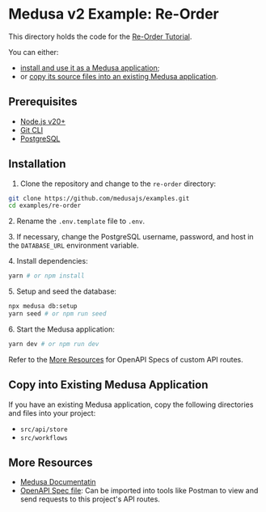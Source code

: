 # Medusa v2 Example: Re-Order

This directory holds the code for the [Re-Order Tutorial](https://docs.medusajs.com/resources/how-to-tutorials/tutorials/re-order).

You can either:

- [install and use it as a Medusa application](#installation);
- or [copy its source files into an existing Medusa application](#copy-into-existing-medusa-application).

## Prerequisites

- [Node.js v20+](https://nodejs.org/en/download)
- [Git CLI](https://git-scm.com/downaloads)
- [PostgreSQL](https://www.postgresql.org/download/)

## Installation

1. Clone the repository and change to the `re-order` directory:

```bash
git clone https://github.com/medusajs/examples.git
cd examples/re-order
```

2\. Rename the `.env.template` file to `.env`.

3\. If necessary, change the PostgreSQL username, password, and host in the `DATABASE_URL` environment variable.

4\. Install dependencies:

```bash
yarn # or npm install
```

5\. Setup and seed the database:

```bash
npx medusa db:setup
yarn seed # or npm run seed
```

6\. Start the Medusa application:

```bash
yarn dev # or npm run dev
```

Refer to the [More Resources](#more-resources) for OpenAPI Specs of custom API routes.

## Copy into Existing Medusa Application

If you have an existing Medusa application, copy the following directories and files into your project:

- `src/api/store`
- `src/workflows`

## More Resources

- [Medusa Documentatin](https://docs.medusajs.com)
- [OpenAPI Spec file](https://res.cloudinary.com/dza7lstvk/raw/upload/v1746455730/OpenApi/Re-Order_ddorcq.yaml): Can be imported into tools like Postman to view and send requests to this project's API routes.
